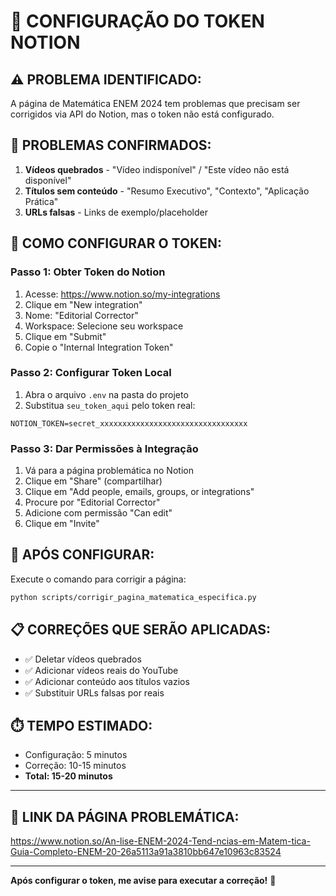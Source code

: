 # 🔑 CONFIGURAÇÃO DO TOKEN NOTION

## ⚠️ **PROBLEMA IDENTIFICADO:**
A página de Matemática ENEM 2024 tem problemas que precisam ser corrigidos via API do Notion, mas o token não está configurado.

## 🚨 **PROBLEMAS CONFIRMADOS:**
1. **Vídeos quebrados** - "Vídeo indisponível" / "Este vídeo não está disponível"
2. **Títulos sem conteúdo** - "Resumo Executivo", "Contexto", "Aplicação Prática"
3. **URLs falsas** - Links de exemplo/placeholder

## 🔧 **COMO CONFIGURAR O TOKEN:**

### **Passo 1: Obter Token do Notion**
1. Acesse: https://www.notion.so/my-integrations
2. Clique em "New integration"
3. Nome: "Editorial Corrector"
4. Workspace: Selecione seu workspace
5. Clique em "Submit"
6. Copie o "Internal Integration Token"

### **Passo 2: Configurar Token Local**
1. Abra o arquivo `.env` na pasta do projeto
2. Substitua `seu_token_aqui` pelo token real:
```
NOTION_TOKEN=secret_xxxxxxxxxxxxxxxxxxxxxxxxxxxxxxxxx
```

### **Passo 3: Dar Permissões à Integração**
1. Vá para a página problemática no Notion
2. Clique em "Share" (compartilhar)
3. Clique em "Add people, emails, groups, or integrations"
4. Procure por "Editorial Corrector"
5. Adicione com permissão "Can edit"
6. Clique em "Invite"

## 🎯 **APÓS CONFIGURAR:**
Execute o comando para corrigir a página:
```bash
python scripts/corrigir_pagina_matematica_especifica.py
```

## 📋 **CORREÇÕES QUE SERÃO APLICADAS:**
- ✅ Deletar vídeos quebrados
- ✅ Adicionar vídeos reais do YouTube
- ✅ Adicionar conteúdo aos títulos vazios
- ✅ Substituir URLs falsas por reais

## ⏱️ **TEMPO ESTIMADO:**
- Configuração: 5 minutos
- Correção: 10-15 minutos
- **Total: 15-20 minutos**

---

## 🔗 **LINK DA PÁGINA PROBLEMÁTICA:**
https://www.notion.so/An-lise-ENEM-2024-Tend-ncias-em-Matem-tica-Guia-Completo-ENEM-20-26a5113a91a3810bb647e10963c83524

---

**Após configurar o token, me avise para executar a correção!** 🚀
